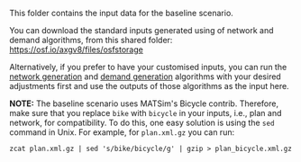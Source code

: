 This folder contains the input data for the baseline scenario.

You can download the standard inputs generated using of network and demand algorithms, from this shared folder: https://osf.io/axgv8/files/osfstorage

Alternatively, if you prefer to have your customised inputs, you can run the [network generation](https://github.com/matsim-melbourne/network) and [demand generation](https://github.com/matsim-melbourne/demand) algorithms with your desired adjustments first and use the outputs of those algorithms as the input here.

**NOTE:** The baseline scenario uses MATSim's Bicycle contrib. Therefore, make sure that you replace `bike` with `bicycle` in your inputs, i.e., plan and network, for compatibility. To do this, one easy solution is using the `sed` command in Unix. For example, for `plan.xml.gz` you can run:

```
zcat plan.xml.gz | sed 's/bike/bicycle/g' | gzip > plan_bicycle.xml.gz
```
